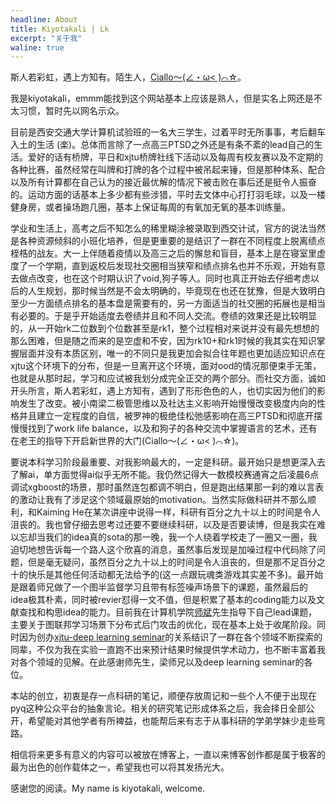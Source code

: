```yaml
---
headline: About
title: Kiyotakali | Lk
excerpt: "关于我"
waline: true
---
```


斯人若彩虹，遇上方知有。陌生人，[Ciallo～(∠・ω< )⌒☆](https://ciallo.cc/)。

我是kiyotakali，emmm能找到这个网站基本上应该是熟人，但是实名上网还是不太习惯，暂时先以网名示众。

目前是西安交通大学计算机试验班的一名大三学生，过着平时无所事事，考后翻车入土的生活 (楽)。总体而言除了一点高三PTSD之外还是有条不紊的lead自己的生活。爱好的话有桥牌，平日和xjtu桥牌社线下活动以及每周有校友赛以及不定期的各种比赛，虽然经常在叫牌和打牌的各个过程中被吊起来锤，但是那种体系、配合以及所有计算都在自己认为的接近最优解的情况下被击败在事后还是挺令人振奋的。运动方面的话基本上多少都有些涉猎，平时去文体中心打打羽毛球，以及一楼健身房，或者操场跑几圈，基本上保证每周的有氧加无氧的基本训练量。

学业和生活上，高考之后不知怎么的稀里糊涂被录取到西交计试，官方的说法当然是各种资源倾斜的小班化培养，但是更重要的是结识了一群在不同程度上脱离绩点桎梏的战友。大一上伴随着疫情以及高三之后的懈怠和盲目，基本上是在寝室里虚度了一个学期，直到返校后发现社交圈相当狭窄和绩点排名也并不乐观，开始有意去做点改变，也在这个时期认识了void,狗子等人。同时也真正开始去仔细考虑以后的人生规划，那时候当然是不会太明确的，毕竟现在也还在犹豫，但是大致明白至少一方面绩点排名的基本盘是需要有的，另一方面适当的社交圈的拓展也是相当有必要的。于是乎开始适度去卷绩并且和不同人交流。卷绩的效果还是比较明显的，从一开始rk二位数到个位数甚至是rk1，整个过程相对来说并没有最先想想的那么困难，但是随之而来的是空虚和不安，因为rk10+和rk1时候的我其实在知识掌握层面并没有本质区别，唯一的不同只是我更加会拟合往年题也更加适应知识点在xjtu这个环境下的分布，但是一旦离开这个环境，面对ood的情况那便束手无策，也就是从那时起，学习和应试被我划分成完全正交的两个部分。而社交方面，诚如开头所言，斯人若彩虹，遇上方知有，遇到了形形色色的人，也切实因为他们的影响发生了改变。被小南梁二极管思维以及社达主义影响开始慢慢改变极度内向的性格并且建立一定程度的自信，被罗神的极绝佳松弛感影响在高三PTSD和彻底开摆慢慢找到了work life balance，以及和狗子的各种交流中掌握语言的艺术，还有在老王的指导下开启新世界的大门(Ciallo～(∠・ω< )⌒☆)。

要说本科学习阶段最重要、对我影响最大的，一定是科研。最开始只是想更深入去了解ai，单方面觉得ai似乎无所不能。我仍然记得大一数模校赛通宵之后凌晨6点调试xgboost的场景，那时虽然连包都调不明白，但是跑出结果那一刹的难以言表的激动让我有了涉足这个领域最原始的motivation。当然实际做科研并不那么顺利，和Kaiming He在某次讲座中说得一样，科研有百分之九十以上的时间是令人沮丧的。我也曾仔细去思考过还要不要继续科研，以及是否要读博，但是我实在难以忘却当我们的idea真的sota的那一晚，我一个人绕着学校走了一圈又一圈，我迫切地想告诉每一个路人这个欣喜的消息，虽然事后发现是加噪过程中代码除了问题，但是毫无疑问，虽然百分之九十以上的时间是令人沮丧的，但是那不足百分之十的快乐是其他任何活动都无法给予的(这一点跟玩魂类游戏其实差不多)。最开始是跟着师兄做了一个图半监督学习且带有标签噪声场景下的课题，虽然最后的idea极其朴素，同时被revier怼得一文不值，但是积累了基本的coding能力以及文献查找和构思idea的能力。目前我在计算机学院[师斌](https://gr.xjtu.edu.cn/en/web/shibin)先生指导下自己lead课题，主要关于图联邦学习场景下分布式后门攻击的优化，现在基本上处于收尾阶段。同时因为创办[xjtu-deep learning seminar](https://xjtu-deeplearning-seminar.github.io/dl-discussion/)的关系结识了一群在各个领域不断探索的同辈，不仅为我在实验一直跑不出来预计结果时候提供学术动力，也不断丰富着我对各个领域的见解。在此感谢师先生，梁师兄以及deep learning seminar的各位。

本站的创立，初衷是存一点科研的笔记，顺便存放周记和一些个人不便于出现在pyq这种公众平台的抽象言论。相关的研究笔记形成体系之后，我会择日全部公开，希望能对其他学者有所裨益，也能帮后来有志于从事科研的学弟学妹少走些弯路。

相信将来更多有意义的内容可以被放在博客上，一直以来博客创作都是属于极客的最为出色的创作载体之一，希望我也可以将其发扬光大。

感谢您的阅读。My name is kiyotakali, welcome.